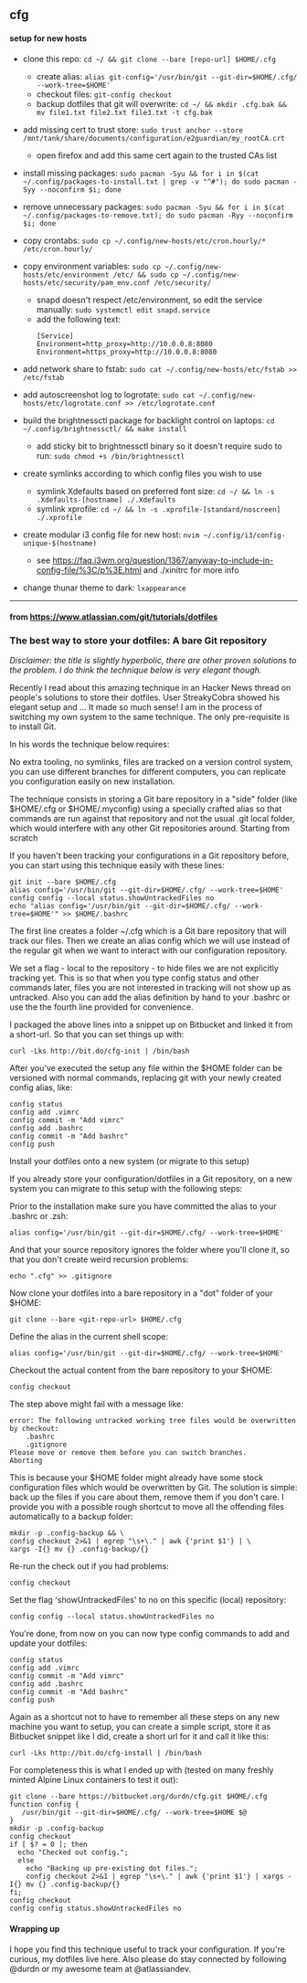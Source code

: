 ## cfg

#### setup for new hosts

- clone this repo: `cd ~/ && git clone --bare [repo-url] $HOME/.cfg`  
  - create alias: `alias git-config='/usr/bin/git --git-dir=$HOME/.cfg/ --work-tree=$HOME'`
  - checkout files: `git-config checkout`
  - backup dotfiles that git will overwrite: `cd ~/ && mkdir .cfg.bak && mv file1.txt file2.txt file3.txt -t cfg.bak`

- add missing cert to trust store: `sudo trust anchor --store /mnt/tank/share/documents/configuration/e2guardian/my_rootCA.crt`
  - open firefox and add this same cert again to the trusted CAs list
- install missing packages: `sudo pacman -Syu && for i in $(cat ~/.config/packages-to-install.txt | grep -v "^#"); do sudo pacman -Syy --noconfirm $i; done`  
- remove unnecessary packages: `sudo pacman -Syu && for i in $(cat ~/.config/packages-to-remove.txt); do sudo pacman -Ryy --noconfirm $i; done`  

- copy crontabs: `sudo cp ~/.config/new-hosts/etc/cron.hourly/* /etc/cron.hourly/`  
- copy environment variables: `sudo cp ~/.config/new-hosts/etc/environment /etc/ && sudo cp ~/.config/new-hosts/etc/security/pam_env.conf /etc/security/`
  - snapd doesn't respect /etc/environment, so edit the service manually: `sudo systemctl edit snapd.service`
  - add the following text:
    ```
    [Service]
    Environment=http_proxy=http://10.0.0.8:8080
    Environment=https_proxy=http://10.0.0.8:8080
    ```
- add network share to fstab: `sudo cat ~/.config/new-hosts/etc/fstab >> /etc/fstab`  
- add autoscreenshot log to logrotate: `sudo cat ~/.config/new-hosts/etc/logrotate.conf >> /etc/logrotate.conf`

- build the brightnessctl package for backlight control on laptops: `cd ~/.config/brightnessctl/ && make install`  
  - add sticky bit to brightnessctl binary so it doesn't require sudo to run: `sudo chmod +s /bin/brightnessctl`  

- create symlinks according to which config files you wish to use  
  - symlink Xdefaults based on preferred font size: `cd ~/ && ln -s .Xdefaults-[hostname] ./.Xdefaults`  
  - symlink xprofile: `cd ~/ && ln -s .xprofile-[standard/noscreen] ./.xprofile`  

- create modular i3 config file for new host: `nvim ~/.config/i3/config-unique-$(hostname)`
  - see https://faq.i3wm.org/question/1367/anyway-to-include-in-config-file/%3C/p%3E.html and ./xinitrc for more info

- change thunar theme to dark: `lxappearance`  

---

#### from https://www.atlassian.com/git/tutorials/dotfiles
### The best way to store your dotfiles: A bare Git repository

*Disclaimer: the title is slightly hyperbolic, there are other proven solutions to the problem. I do think the technique below is very elegant though.*

Recently I read about this amazing technique in an Hacker News thread on people's solutions to store their dotfiles. User StreakyCobra showed his elegant setup and ... It made so much sense! I am in the process of switching my own system to the same technique. The only pre-requisite is to install Git.

In his words the technique below requires:

No extra tooling, no symlinks, files are tracked on a version control system, you can use different branches for different computers, you can replicate you configuration easily on new installation.

The technique consists in storing a Git bare repository in a "side" folder (like $HOME/.cfg or $HOME/.myconfig) using a specially crafted alias so that commands are run against that repository and not the usual .git local folder, which would interfere with any other Git repositories around.
Starting from scratch

If you haven't been tracking your configurations in a Git repository before, you can start using this technique easily with these lines:

    git init --bare $HOME/.cfg
    alias config='/usr/bin/git --git-dir=$HOME/.cfg/ --work-tree=$HOME'
    config config --local status.showUntrackedFiles no
    echo "alias config='/usr/bin/git --git-dir=$HOME/.cfg/ --work-tree=$HOME'" >> $HOME/.bashrc

The first line creates a folder ~/.cfg which is a Git bare repository that will track our files.
Then we create an alias config which we will use instead of the regular git when we want to interact with our configuration repository.

We set a flag - local to the repository - to hide files we are not explicitly tracking yet. This is so that when you type config status and other commands later, files you are not interested in tracking will not show up as untracked.
Also you can add the alias definition by hand to your .bashrc or use the the fourth line provided for convenience.

I packaged the above lines into a snippet up on Bitbucket and linked it from a short-url. So that you can set things up with:

    curl -Lks http://bit.do/cfg-init | /bin/bash

After you've executed the setup any file within the $HOME folder can be versioned with normal commands, replacing git with your newly created config alias, like:

    config status
    config add .vimrc
    config commit -m "Add vimrc"
    config add .bashrc
    config commit -m "Add bashrc"
    config push

Install your dotfiles onto a new system (or migrate to this setup)

If you already store your configuration/dotfiles in a Git repository, on a new system you can migrate to this setup with the following steps:

Prior to the installation make sure you have committed the alias to your .bashrc or .zsh:

    alias config='/usr/bin/git --git-dir=$HOME/.cfg/ --work-tree=$HOME'

And that your source repository ignores the folder where you'll clone it, so that you don't create weird recursion problems:

    echo ".cfg" >> .gitignore

Now clone your dotfiles into a bare repository in a "dot" folder of your $HOME:

    git clone --bare <git-repo-url> $HOME/.cfg

Define the alias in the current shell scope:

    alias config='/usr/bin/git --git-dir=$HOME/.cfg/ --work-tree=$HOME'

Checkout the actual content from the bare repository to your $HOME:

    config checkout

The step above might fail with a message like:

    error: The following untracked working tree files would be overwritten by checkout:
        .bashrc
        .gitignore
    Please move or remove them before you can switch branches.
    Aborting

This is because your $HOME folder might already have some stock configuration files which would be overwritten by Git. The solution is simple: back up the files if you care about them, remove them if you don't care. I provide you with a possible rough shortcut to move all the offending files automatically to a backup folder:

    mkdir -p .config-backup && \
    config checkout 2>&1 | egrep "\s+\." | awk {'print $1'} | \
    xargs -I{} mv {} .config-backup/{}

Re-run the check out if you had problems:

    config checkout

Set the flag 'showUntrackedFiles' to no on this specific (local) repository:

    config config --local status.showUntrackedFiles no

You're done, from now on you can now type config commands to add and update your dotfiles:

    config status
    config add .vimrc
    config commit -m "Add vimrc"
    config add .bashrc
    config commit -m "Add bashrc"
    config push

Again as a shortcut not to have to remember all these steps on any new machine you want to setup, you can create a simple script, store it as Bitbucket snippet like I did, create a short url for it and call it like this:

    curl -Lks http://bit.do/cfg-install | /bin/bash

For completeness this is what I ended up with (tested on many freshly minted Alpine Linux containers to test it out):

    git clone --bare https://bitbucket.org/durdn/cfg.git $HOME/.cfg
    function config {
       /usr/bin/git --git-dir=$HOME/.cfg/ --work-tree=$HOME $@
    }
    mkdir -p .config-backup
    config checkout
    if [ $? = 0 ]; then
      echo "Checked out config.";
      else
        echo "Backing up pre-existing dot files.";
        config checkout 2>&1 | egrep "\s+\." | awk {'print $1'} | xargs -I{} mv {} .config-backup/{}
    fi;
    config checkout
    config config status.showUntrackedFiles no

#### Wrapping up

I hope you find this technique useful to track your configuration. If you're curious, my dotfiles live here. Also please do stay connected by following @durdn or my awesome team at @atlassiandev.
